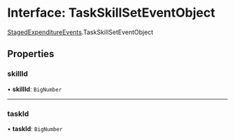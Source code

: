# Interface: TaskSkillSetEventObject

[StagedExpenditureEvents](../modules/StagedExpenditureEvents.md).TaskSkillSetEventObject

## Properties

### skillId

• **skillId**: `BigNumber`

___

### taskId

• **taskId**: `BigNumber`
